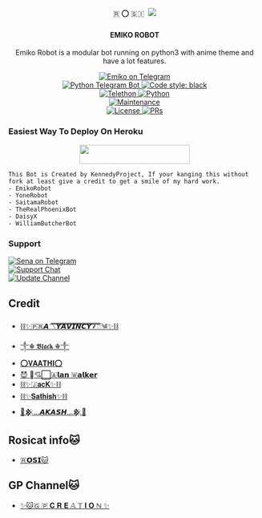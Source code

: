 <p align="center"> 🇷 ⭕ 🇸 🇮   
  <img src="https://telegra.ph/file/bb5c64cf6fc7facd37b08.jpg">
</p>

<h4><p align="center"> EMIKO ROBOT </p></h4>

<p align="center">Emiko Robot is a modular bot running on python3 with anime theme and have a lot features.</p>

<p align="center">
<a href="https://t.me/Aikarobot"> <img src="https://img.shields.io/badge/Emiko-Robot-blue?&logo=telegram" alt="Emiko on Telegram" /> </a><br>
<a href="https://python-telegram-bot.org"> <img src="https://img.shields.io/badge/PTB-13.10-white?&style=flat-round&logo=github" alt="Python Telegram Bot" /> </a>
<a href="https://github.com/psf/black"><img alt="Code style: black" src="https://img.shields.io/badge/code%20style-black-000000.svg"></a><br>
<a href="https://docs.telethon.dev"> <img src="https://img.shields.io/badge/Telethon-1.24.0-red?&style=flat-round&logo=github" alt="Telethon" /> </a>
<a href="https://docs.python.org"> <img src="https://img.shields.io/badge/Python-3.10.1-purple?&style=flat-round&logo=python" alt="Python" /> </a><br>
<a href="https://GitHub.com/kennedy-ex/EmikoRobot"> <img src="https://img.shields.io/badge/Maintained-Yash-yellow.svg" alt="Maintenance" /> </a><br>
<a href="https://github.com/kennedy-ex/EmikoRobot/blob/main/LICENSE"> <img src="https://img.shields.io/badge/License-GPLv3-blue.svg" alt="License" /> </a>
<a href="https://makeapullrequest.com"> <img src="https://img.shields.io/badge/PRs-Welcome-blue.svg?style=flat-round" alt="PRs" /> </a>
</p>

### Easiest Way To Deploy On Heroku 

<p align="center"><a href="https://heroku.com/deploy?template=https://github.com/PravincyGp/back2.git"> <img src="https://img.shields.io/badge/Deploy%20To%20Heroku-blue?style=for-the-badge&logo=heroku" width="220" height="38.45"/></a></p>

```
This Bot is Created by KennedyProject, If your kanging this without fork at least give a credit to get a smile of my hard work. 
- EmikoRobot
- YoneRobot
- SaitamaRobot 
- TheRealPhoenixBot
- DaisyX 
- WilliamButcherBot
```

### Support
<p>
<a href="https://t.me/excrybaby"> <img src="https://img.shields.io/badge/Sena-Ex-blue?&logo=telegram" alt="Sena on Telegram" /> </a><br>
<a href="https://t.me/EmikoSupport"> <img src="https://img.shields.io/badge/Support-Chat-blue?&logo=telegram" alt="Support Chat" /> </a><br>
<a href="https://t.me/KennedyProject"> <img src="https://img.shields.io/badge/Update-Channel-blue?&logo=telegram" alt="Update Channel" /> </a><br>
</p>

## Credit 
  
   - [⛓️✨🇵​🇷​𝘼〽️𝙔𝘼𝙑𝙄𝙉𝘾𝙔⸙ꠋꠋꠋꠋꠋꠋꠋꠋꠋꠋꠋꠋꠋꠋꠋꠋꠋꠋꠋꠋꠋꠋꠋꠋꠋꠋꠋꠋꠋꠋꠋꠋꠋꠋꠋꠋ༄✨⛓️](https://t.me/Gplove_Rp)
   - [༒☬ 𝕭𝖑𝖆𝖈𝖐 ☬༒](https://t.me/nanapdithan)
   - [⭕𝐕𝐀𝐀𝐓𝐇𝐈⭕](https://t.me/thala_vera_maari)
   - [😈 ⃟💘⃞🇦𝗹𝗮𝗻 🇼𝗮𝗹𝗸𝗲𝗿](https://t.me/alpha_romeo_06)
   - [⛓️✨🇯𝐚𝐜𝐊✨⛓️ ](https://t.me/jackjack63 )
   - [⛓️✨𝐒𝐚𝐭𝐡𝐢𝐬𝐡✨⛓️](https://t.me/Sathish_cat)
   - [💫𒆜...𝘼𝙆𝘼𝙎𝙃...𒆜💫](https://t.me/Russells_Viper)

## Rosicat info🐱
   -  [🇷𝗢𝗦𝗜🐱](https://t.me/RosiCat)
## GP Channel🐱
   - [✨🐱🇬 🇵 𝐂 𝐑 𝐄 𝔸 𝕋 𝐈 𝐎 ℕ ✨](https://t.me/GP_CREATION_CAT)
